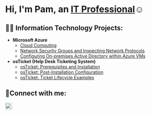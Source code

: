 <h1>Hi, I'm Pam, an <a href= "https://www.linkedin.com/in/siebertp1/">IT Professional</a>☺</h1>

<h2>👨‍💻 Information Technology Projects:</h2>

- <b>Microsoft Azure</b>
  - [Cloud Computing](https://github.com/techspec8/Azure-Compute/blob/main/README.md)
  - [Network Security Groups and Inspecting Network Protocols](https://github.com/techspec8/Network-and-Protocols/tree/main)
  - [Configuring On-premises Active Directory within Azure VMs](https://github.com/techspec8/Active-Directory)
- <b>osTicket (Help Desk Ticketing System)</b>
  - [osTicket: Prerequisites and Installation](https://github.com/joshmadakorcc/osticket-prereqs)
  - [osTicket: Post-Installation Configuration](https://github.com/joshmadakorcc/post-install-config)
  - [osTicket: Ticket Lifecycle Examples](https://github.com/joshmadakorcc/ticket-lifecycle)

<h2>🤳Connect with me:</h2>

[<img align="left" alt="Josh | LinkedIn" width="22px" src="https://cdn.jsdelivr.net/npm/simple-icons@v3/icons/linkedin.svg" />][linkedin]

[linkedin]: https://www.linkedin.com/in/siebertp1/
